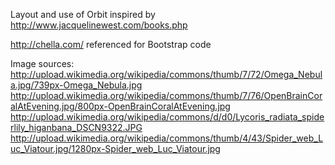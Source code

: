 Layout and use of Orbit inspired by http://www.jacquelinewest.com/books.php

http://chella.com/ referenced for Bootstrap code

Image sources:
http://upload.wikimedia.org/wikipedia/commons/thumb/7/72/Omega_Nebula.jpg/739px-Omega_Nebula.jpg
http://upload.wikimedia.org/wikipedia/commons/thumb/7/76/OpenBrainCoralAtEvening.jpg/800px-OpenBrainCoralAtEvening.jpg
http://upload.wikimedia.org/wikipedia/commons/d/d0/Lycoris_radiata_spiderlily_higanbana_DSCN9322.JPG
http://upload.wikimedia.org/wikipedia/commons/thumb/4/43/Spider_web_Luc_Viatour.jpg/1280px-Spider_web_Luc_Viatour.jpg